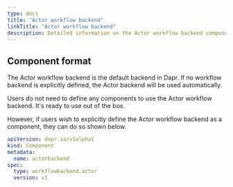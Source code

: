 ```yaml
---
type: docs
title: "Actor workflow backend"
linkTitle: "Actor workflow backend"
description: Detailed information on the Actor workflow backend component
---
```


## Component format

The Actor workflow backend is the default backend in Dapr. If no workflow backend is explicitly defined, the Actor backend will be used automatically.

Users do not need to define any components to use the Actor workflow backend. It's ready to use out of the box.

However, if users wish to explicitly define the Actor workflow backend as a component, they can do so shown below.

```yaml
apiVersion: dapr.io/v1alpha1
kind: Component
metadata:
  name: actorbackend
spec:
  type: workflowbackend.actor
  version: v1
```
